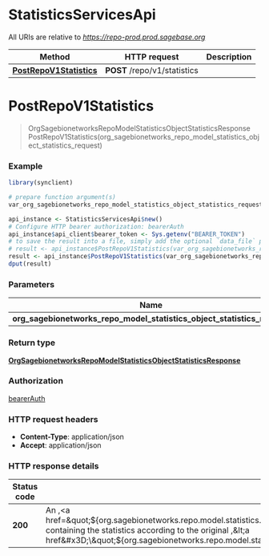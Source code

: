 # StatisticsServicesApi

All URIs are relative to *https://repo-prod.prod.sagebase.org*

Method | HTTP request | Description
------------- | ------------- | -------------
[**PostRepoV1Statistics**](StatisticsServicesApi.md#PostRepoV1Statistics) | **POST** /repo/v1/statistics | 


# **PostRepoV1Statistics**
> OrgSagebionetworksRepoModelStatisticsObjectStatisticsResponse PostRepoV1Statistics(org_sagebionetworks_repo_model_statistics_object_statistics_request)



### Example
```R
library(synclient)

# prepare function argument(s)
var_org_sagebionetworks_repo_model_statistics_object_statistics_request <- org.sagebionetworks.repo.model.statistics.ObjectStatisticsRequest$new("concreteType_example", "objectId_example", "fileDownloads_example", "fileUploads_example") # OrgSagebionetworksRepoModelStatisticsObjectStatisticsRequest | 

api_instance <- StatisticsServicesApi$new()
# Configure HTTP bearer authorization: bearerAuth
api_instance$api_client$bearer_token <- Sys.getenv("BEARER_TOKEN")
# to save the result into a file, simply add the optional `data_file` parameter, e.g.
# result <- api_instance$PostRepoV1Statistics(var_org_sagebionetworks_repo_model_statistics_object_statistics_requestdata_file = "result.txt")
result <- api_instance$PostRepoV1Statistics(var_org_sagebionetworks_repo_model_statistics_object_statistics_request)
dput(result)
```

### Parameters

Name | Type | Description  | Notes
------------- | ------------- | ------------- | -------------
 **org_sagebionetworks_repo_model_statistics_object_statistics_request** | [**OrgSagebionetworksRepoModelStatisticsObjectStatisticsRequest**](OrgSagebionetworksRepoModelStatisticsObjectStatisticsRequest.md)|  | 

### Return type

[**OrgSagebionetworksRepoModelStatisticsObjectStatisticsResponse**](org.sagebionetworks.repo.model.statistics.ObjectStatisticsResponse.md)

### Authorization

[bearerAuth](../README.md#bearerAuth)

### HTTP request headers

 - **Content-Type**: application/json
 - **Accept**: application/json

### HTTP response details
| Status code | Description | Response headers |
|-------------|-------------|------------------|
| **200** | An ,&lt;a href&#x3D;\&quot;${org.sagebionetworks.repo.model.statistics.ObjectStatisticsResponse}\&quot;&gt;,ObjectStatisticsResponse,&lt;/a&gt;,          containing the statistics according to the original ,&lt;a href&#x3D;\&quot;${org.sagebionetworks.repo.model.statistics.ObjectStatisticsRequest}\&quot;&gt;,request,&lt;/a&gt; |  -  |

